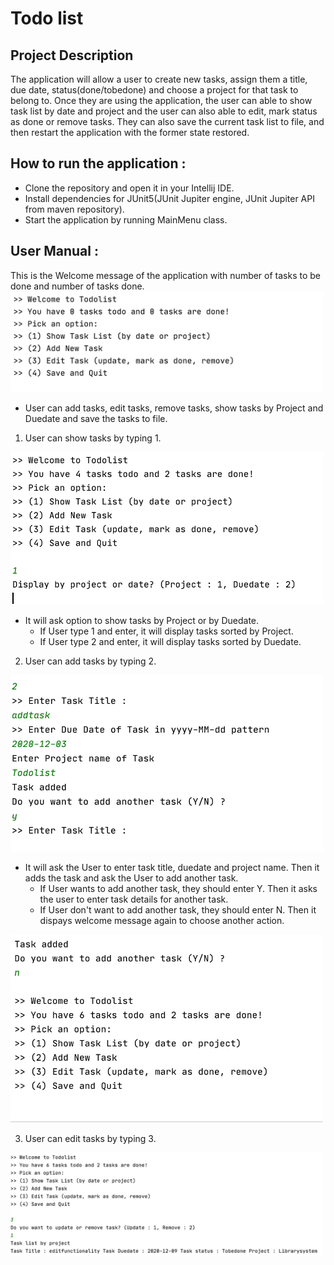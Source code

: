 # Todo list

## Project Description

The application will allow a user to create new tasks, assign them a title, due date, status(done/tobedone) and 
choose a project for that task to belong to. Once they are using the application, the user can able to show task list by date and project and the user can also able to edit, mark status as done or remove tasks. They can also save the current task list to file, and then restart the application with the former state restored.

## How to run the application : 
* Clone the repository and open it in your Intellij IDE.
* Install dependencies for JUnit5(JUnit Jupiter engine, JUnit Jupiter API from maven repository).
* Start the application by running MainMenu class.

## User Manual :

This is the Welcome message of the application with number of tasks to be done and number of tasks done.
<img src = "https://github.com/Radharamesh/MyProjectTodolist/blob/main/Screenshots/IP%20screenshots/Screenshot%202020-10-21%20at%2019.47.21.png" width = "500">

* User can add tasks, edit tasks, remove tasks, show tasks by Project and Duedate and save the tasks to file.

1. User can show tasks by typing 1.
<img src = "https://github.com/Radharamesh/MyProjectTodolist/blob/main/Screenshots/IP%20screenshots/Screenshot%202020-10-22%20at%2018.48.07.png" width = "500">

 * It will ask option to show tasks by Project or by Duedate. 
    * If User type 1 and enter, it will display tasks sorted by Project.
    * If User type 2 and enter, it will display tasks sorted by Duedate.

2. User can add tasks by typing 2.
<img src = "https://github.com/Radharamesh/MyProjectTodolist/blob/main/Screenshots/IP%20screenshots/Screenshot%202020-10-22%20at%2018.50.57.png" width = "500">

* It will ask the User to enter task title, duedate and project name. Then it adds the task and ask the User to add another task.
  * If User wants to add another task, they should enter Y. Then it asks the user to enter task details for another task.
  * If User don't want to add another task, they should enter N. Then it dispays welcome message again to choose another action.
 
 <img src = "https://github.com/Radharamesh/MyProjectTodolist/blob/main/Screenshots/IP%20screenshots/Screenshot%202020-10-22%20at%2018.52.06.png" width = "500">
  
  
3. User can edit tasks by typing 3.

<img src = "https://github.com/Radharamesh/MyProjectTodolist/blob/main/Screenshots/IP%20screenshots/Screenshot%202020-10-22%20at%2018.53.03.png" width = "500">



 
 

